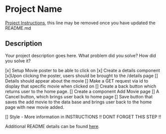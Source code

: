 # Project Name

[Project Instructions](./INSTRUCTIONS.md), this line may be removed once you have updated the README.md

## Description

Your project description goes here. What problem did you solve? How did you solve it?

[x] Setup Movie poster to be able to click on
[x] Create a details component
    [x]Upon clicking the poster, users should be brought
      to the /details page
    [] Details should appear about the movie
    [] Make a GET request via id to display that specific 
       movie when clicked on
    [] Create a back button which returns user to the home
       page.
[] Create a component Add Movie page
[] A Cancel button, which brings user back to home page
[] Save button that saves the add movie to the data base
   and brings user back to the home page with new movie added.

   [] Style - More information in INSTRUCTIONS
           !! DONT FORGET THIS STEP !!

Additional README details can be found [here](https://github.com/PrimeAcademy/readme-template/blob/master/README.md).
